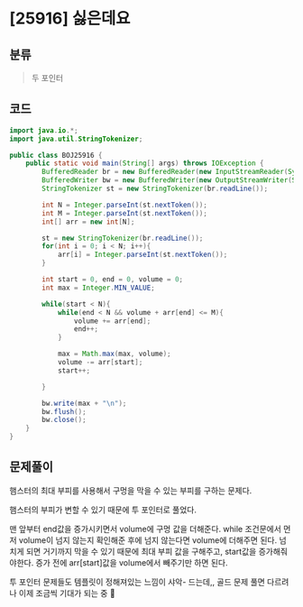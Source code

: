 # [25916] 싫은데요

## 분류
> 두 포인터

## 코드
```java
import java.io.*;
import java.util.StringTokenizer;

public class BOJ25916 {
    public static void main(String[] args) throws IOException {
        BufferedReader br = new BufferedReader(new InputStreamReader(System.in));
        BufferedWriter bw = new BufferedWriter(new OutputStreamWriter(System.out));
        StringTokenizer st = new StringTokenizer(br.readLine());

        int N = Integer.parseInt(st.nextToken());
        int M = Integer.parseInt(st.nextToken());
        int[] arr = new int[N];

        st = new StringTokenizer(br.readLine());
        for(int i = 0; i < N; i++){
            arr[i] = Integer.parseInt(st.nextToken());
        }

        int start = 0, end = 0, volume = 0;
        int max = Integer.MIN_VALUE;

        while(start < N){
            while(end < N && volume + arr[end] <= M){
                volume += arr[end];
                end++;
            }

            max = Math.max(max, volume);
            volume -= arr[start];
            start++;

        }

        bw.write(max + "\n");
        bw.flush();
        bw.close();
    }
}
```

## 문제풀이

햄스터의 최대 부피를 사용해서 구멍을 막을 수 있는 부피를 구하는 문제다.

햄스터의 부피가 변할 수 있기 때문에 투 포인터로 풀었다.

맨 앞부터 end값을 증가시키면서 volume에 구멍 값을 더해준다. while 조건문에서 먼저 volume이 넘지 않는지 확인해준 후에 넘지 않는다면 volume에 더해주면 된다. 넘치게 되면 거기까지 막을 수 있기 때문에 최대 부피 값을 구해주고, start값을 증가해줘야한다. 증가 전에 arr[start]값을 volume에서 빼주기만 하면 된다.

투 포인터 문제들도 템플릿이 정해져있는 느낌이 샤악- 드는데,, 골드 문제 풀면 다르려나 이제 조금씩 기대가 되는 중 🫠


